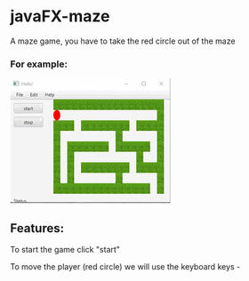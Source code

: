 # javaFX-maze

A maze game, you have to take the red circle out of the maze

### For example:
![controller](resources1/gifMaze.gif)


## Features:
To start the game click "start"<br>

To move the player (red circle) we will use the keyboard keys -
<p align = "center">
    



